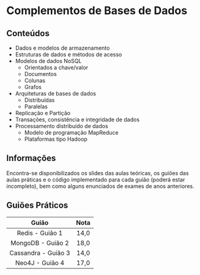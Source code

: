 # Complementos de Bases de Dados

## Conteúdos

- Dados e modelos de armazenamento
- Estruturas de dados e métodos de acesso
- Modelos de dados NoSQL
    - Orientados a chave/valor
    - Documentos
    - Colunas
    - Grafos
- Arquiteturas de bases de dados
    - Distribuídas
    - Paralelas
- Replicação e Partição
- Transações, consistência e integridade de dados
- Processamento distribuído de dados
    - Modelo de programação MapReduce
    - Plataformas tipo Hadoop

## Informações 

Encontra-se disponibilizados os slides das aulas teóricas, os guiões das aulas práticas e o código implementado para cada guião (poderá estar incompleto), bem como alguns enunciados de exames de anos anteriores.

## Guiões Práticos

| Guião | Nota |
| :---: | :---:|
| Redis - Guião 1 | 14,0 |
| MongoDB - Guião 2 | 18,0 |
| Cassandra - Guião 3 | 14,0 |
| Neo4J - Guião 4 | 17,0 | 

